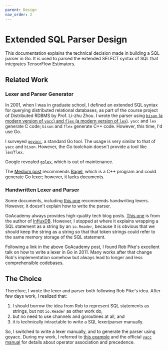 ```yaml
---
parent: Design
nav_order: 2
---
```


# Extended SQL Parser Design

This documentation explains the technical decision made in building a SQL
parser in Go. It is used to parsed the extended SELECT syntax of SQL that
integrates TensorFlow Estimators.

## Related Work

### Lexer and Parser Generator

In 2001, when I was in graduate school, I defined an extended SQL syntax for
querying distributed relational databases, as part of the course project of
Distributed RDBMS by Prof. Li-zhu Zhou.  I wrote the parser using [`bison` (a
modern version of `yacc`) and `flex` (a modern version of
`lex`)](http://dinosaur.compilertools.net/).  `yacc` and `lex` generate C code;
`bison` and `flex` generate C++ code. However, this time, I'd use Go.

I surveyed [`goyacc`](https://godoc.org/golang.org/x/tools/cmd/goyacc), a
standard Go tool.  The usage is very similar to that of `yacc` and `bison`.
However, the Go toolchain doesn't provide a tool like `lex`/`flex`.

Google revealed [`golex`](https://github.com/cznic/golex), which is out of
maintenance.

The [Medium
post](https://medium.com/@mhamrah/lexing-with-ragel-and-parsing-with-yacc-using-go-81e50475f88f)
recommends [Ragel](http://www.colm.net/open-source/ragel/), which is a C++
program and could generate Go lexer; however, it lacks documents.

### Handwritten Lexer and Parser

Some documents, including [this
one](https://hackthology.com/writing-a-lexer-in-go-with-lexmachine.html)
recommends handwriting lexers.  However, it doesn't explain how to write the
parser.

GoAcademy always provides high-quality tech blog posts.  [This
one](https://blog.gopheracademy.com/advent-2014/parsers-lexers/) is from the
author of [InfluxDB](https://github.com/influxdata/influxdb).  However, I
stopped at where it explains wrapping a SQL statement as a string by an
`io.Reader`, because it is obvious that we should keep the string as a string so
that that token strings could refer to the same memory storage of the SQL
statement.

Following a link in the above GoAcademy post, I found Rob Pike's excellent talk
on how to write a lexer in Go in 2011.  Many works after that change Rob's
implementation somehow but always lead to longer and less comprehensible
codebases.

## The Choice

Therefore, I wrote the lexer and parser both following Rob Pike's idea. After
few days work, I realized that:

1. I should borrow the idea from Rob to represent SQL statements as strings, but
   not `io.Reader` as other work do,
1. but no need to use channels and goroutines at all, and
1. it is technically intractable to write a SQL lexer/parser manually.

So, I switched to write a lexer manually, and to generate the parser using
goyacc.  During my work, I referred to [this
example](https://github.com/golang-samples/yacc/blob/master/simple/calc.y) and
the official [`yacc`
manual](https://www.epaperpress.com/lexandyacc/download/yacc.pdf) for details
about operator association and precedence.
